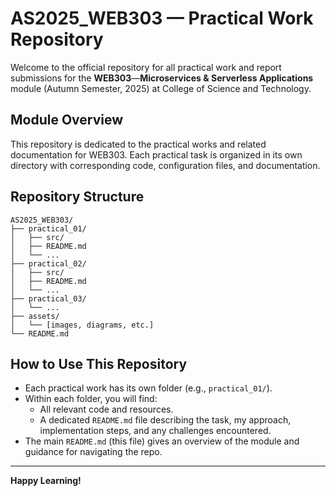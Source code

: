 # AS2025_WEB303 &mdash; Practical Work Repository

Welcome to the official repository for all practical work and report submissions for the **WEB303**&mdash;**Microservices & Serverless Applications** module (Autumn Semester, 2025) at College of Science and Technology.

## Module Overview

This repository is dedicated to the practical works and related documentation for WEB303. Each practical task is organized in its own directory with corresponding code, configuration files, and documentation.

## Repository Structure

```
AS2025_WEB303/
├── practical_01/
│   ├── src/
│   ├── README.md
│   └── ...
├── practical_02/
│   ├── src/
│   ├── README.md
│   └── ...
├── practical_03/
│   └── ...
├── assets/
│   └── [images, diagrams, etc.]
└── README.md
```

## How to Use This Repository

- Each practical work has its own folder (e.g., `practical_01/`).
- Within each folder, you will find:
  - All relevant code and resources.
  - A dedicated `README.md` file describing the task, my approach, implementation steps, and any challenges encountered.
- The main `README.md` (this file) gives an overview of the module and guidance for navigating the repo.

---

**Happy Learning!**
